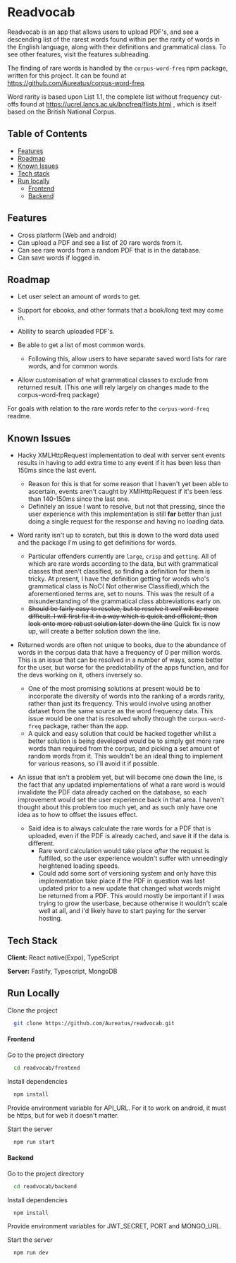 # Readvocab
Readvocab is an app that allows users to upload PDF's, and see a descending list of the rarest words found within per the rarity of words in the English language, along with their definitions and grammatical class. To see other features, visit the features subheading.

The finding of rare words is handled by the `corpus-word-freq` npm package, written for this project. It can be found at https://github.com/Aureatus/corpus-word-freq.

Word rarity is based upon List 1.1, the complete list without frequency cut-offs found at https://ucrel.lancs.ac.uk/bncfreq/flists.html , which is itself based on the British National Corpus.

## Table of Contents

- [Features](#features)
- [Roadmap](#roadmap)
- [Known Issues](#known-issues)
- [Tech stack](#tech-stack)
- [Run locally](#run-locally)
  - [Frontend](#frontend)
  - [Backend](#backend)

## Features

- Cross platform (Web and android)
- Can upload a PDF and see a list of 20 rare words from it.
- Can see rare words from a random PDF that is in the database.
- Can save words if logged in.

## Roadmap

- Let user select an amount of words to get.
- Support for ebooks, and other formats that a book/long text may come in.
- Ability to search uploaded PDF's.
- Be able to get a list of most common words.

  - Following this, allow users to have separate saved word lists for rare words, and for common words.

- Allow customisation of what grammatical classes to exclude from returned result. (This one will rely largely on changes made to the corpus-word-freq package)

For goals with relation to the rare words refer to the `corpus-word-freq` readme.

## Known Issues

- Hacky XMLHttpRequest implementation to deal with server sent events results in having to add extra time to any event if it has been less than 150ms since the last event.


  - Reason for this is that for some reason that I haven't yet been able to ascertain, events aren't caught by XMlHttpRequest if it's been less than 140-150ms since the last one.
  - Definitely an issue I want to resolve, but not that pressing, since the user experience with this implementation is still **far** better than just doing a single request for the response and having no loading data.

- Word rarity isn't up to scratch, but this is down to the word data used and the package I'm using to get definitions for words.
  - Particular offenders currently are `large`, `crisp` and `getting`. All of which are rare words according to the data, but with grammatical classes that aren't classified, so finding a definition for them is tricky. At present, I have the definition getting for words who's grammatical class is NoC( Not otherwise Classified),which the aforementioned terms are, set to nouns. This was the result of a misunderstanding of the grammatical class abbreviations early on.
  - ~~Should be fairly easy to resolve, but to resolve it _well_ will be more difficult. I will first fix it in a way which is quick and efficient, then look onto more robust solution later down the line~~ Quick fix is now up, will create a better solution down the line.
- Returned words are often not unique to books, due to the abundance of words in the corpus data that have a frequency of 0 per million words. This is an issue that can be resolved in a number of ways, some better for the user, but worse for the predictability of the apps function, and for the devs working on it, others inversely so.

  - One of the most promising solutions at present would be to incorporate the diversity of words into the ranking of a words rarity, rather than just its frequency. This would involve using another dataset from the same source as the word frequency data. This issue would be one that is resolved wholly through the `corpus-word-freq` package, rather than the app.
  - A quick and easy solution that could be hacked together whilst a better solution is being developed would be to simply get more rare words than required from the corpus, and picking a set amount of random words from it. This wouldn't be an ideal thing to implement for various reasons, so i'll avoid it if possible.

- An issue that isn't a problem yet, but will become one down the line, is the fact that any updated implementations of what a rare word is would invalidate the PDF data already cached on the database, so each improvement would set the user experience back in that area. I haven't thought about this problem too much yet, and as such only have one idea as to how to offset the issues effect.
  - Said idea is to always calculate the rare words for a PDF that is uploaded, even if the PDF is already cached, and save it if the data is different.
    - Rare word calculation would take place _after_ the request is fulfilled, so the user experience wouldn't suffer with unneedingly heightened loading speeds.
    - Could add some sort of versioning system and only have this implementation take place if the PDF in question was last updated prior to a new update that changed what words might be returned from a PDF. This would mostly be important if I was trying to grow the userbase, because otherwise it wouldn't scale well at all, and i'd likely have to start paying for the server hosting.

## Tech Stack

**Client:** React native(Expo), TypeScript

**Server:** Fastify, Typescript, MongoDB

## Run Locally

Clone the project

```bash
  git clone https://github.com/Aureatus/readvocab.git
```

#### Frontend

Go to the project directory

```bash
  cd readvocab/frontend
```

Install dependencies

```bash
  npm install
```

Provide environment variable for API_URL. For it to work on android, it must be https, but for web it doesn't matter.

Start the server

```bash
  npm run start
```

#### Backend

Go to the project directory

```bash
  cd readvocab/backend
```

Install dependencies

```bash
  npm install
```

Provide environment variables for JWT_SECRET, PORT and MONGO_URL.

Start the server

```bash
  npm run dev
```
